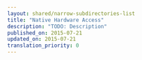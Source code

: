 ```yaml
---
layout: shared/narrow-subdirectories-list
title: "Native Hardware Access"
description: "TODO: Description"
published_on: 2015-07-21
updated_on: 2015-07-21
translation_priority: 0
---
```



